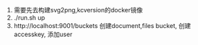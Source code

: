 1. 需要先去构建svg2png,kcversion的docker镜像
2. ./run.sh up
3. http://localhost:9001/buckets 创建document,files bucket, 创建accesskey, 添加user
